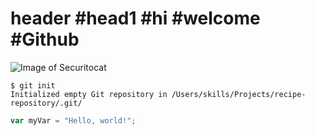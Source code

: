 # header #head1 #hi #welcome #Github
![Image of Securitocat](https://octodex.github.com/images/Securitocat.png)
```
$ git init
Initialized empty Git repository in /Users/skills/Projects/recipe-repository/.git/
```
``` javascript
var myVar = "Hello, world!";
```
